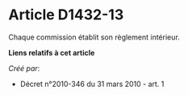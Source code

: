 # Article D1432-13

Chaque commission établit son règlement intérieur.

**Liens relatifs à cet article**

_Créé par_:

  - Décret n°2010-346 du 31 mars 2010 - art. 1
